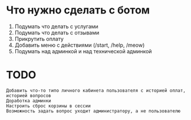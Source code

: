 # Что нужно сделать с ботом

1. Подумать что делать с услугами
2. Подумать что делать с отзывами
3. Прикрутить оплату
4. Добавить меню с действиями (/start, /help, /meow)
5. Подумать над админкой и над технической админкой

# TODO

    Добавить что-то типо личного кабинета пользователя с историей оплат, историей вопросов
    Доработка админки
    Настроить сброс корзины в сессии
    Возможность задать вопрос уходит администратору, а не пользователю
